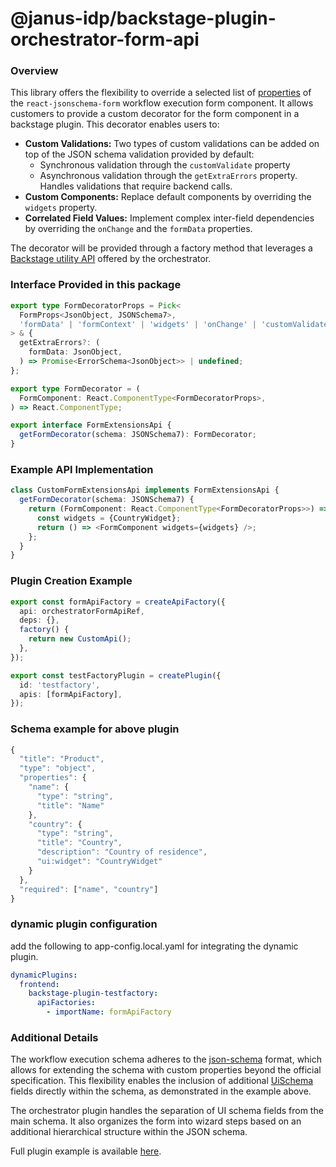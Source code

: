 # @janus-idp/backstage-plugin-orchestrator-form-api

### Overview

This library offers the flexibility to override a selected list of [properties](https://rjsf-team.github.io/react-jsonschema-form/docs/api-reference/form-props) of the `react-jsonschema-form` workflow execution form component. It allows customers to provide a custom decorator for the form component in a backstage plugin. This decorator enables users to:

- **Custom Validations:** Two types of custom validations can be added on top of the JSON schema validation provided by default:
  - Synchronous validation through the `customValidate` property
  - Asynchronous validation through the `getExtraErrors` property. Handles validations that require backend calls.
- **Custom Components:** Replace default components by overriding the `widgets` property.
- **Correlated Field Values:** Implement complex inter-field dependencies by overriding the `onChange` and the `formData` properties.

The decorator will be provided through a factory method that leverages a [Backstage utility API](https://backstage.io/docs/api/utility-apis) offered by the orchestrator.

### Interface Provided in this package

```typescript
export type FormDecoratorProps = Pick<
  FormProps<JsonObject, JSONSchema7>,
  'formData' | 'formContext' | 'widgets' | 'onChange' | 'customValidate'
> & {
  getExtraErrors?: (
    formData: JsonObject,
  ) => Promise<ErrorSchema<JsonObject>> | undefined;
};

export type FormDecorator = (
  FormComponent: React.ComponentType<FormDecoratorProps>,
) => React.ComponentType;

export interface FormExtensionsApi {
  getFormDecorator(schema: JSONSchema7): FormDecorator;
}
```

### Example API Implementation

```typescript
class CustomFormExtensionsApi implements FormExtensionsApi {
  getFormDecorator(schema: JSONSchema7) {
    return (FormComponent: React.ComponentType<FormDecoratorProps>>) => {
      const widgets = {CountryWidget};
      return () => <FormComponent widgets={widgets} />;
    };
  }
}
```

### Plugin Creation Example

```typescript
export const formApiFactory = createApiFactory({
  api: orchestratorFormApiRef,
  deps: {},
  factory() {
    return new CustomApi();
  },
});

export const testFactoryPlugin = createPlugin({
  id: 'testfactory',
  apis: [formApiFactory],
});
```

### Schema example for above plugin

```typescript
{
  "title": "Product",
  "type": "object",
  "properties": {
    "name": {
      "type": "string",
      "title": "Name"
    },
    "country": {
      "type": "string",
      "title": "Country",
      "description": "Country of residence",
      "ui:widget": "CountryWidget"
    }
  },
  "required": ["name", "country"]
}
```

### dynamic plugin configuration

add the following to app-config.local.yaml for integrating the dynamic plugin.

```yaml
dynamicPlugins:
  frontend:
    backstage-plugin-testfactory:
      apiFactories:
        - importName: formApiFactory
```

### Additional Details

The workflow execution schema adheres to the [json-schema](https://json-schema.org/) format, which allows for extending the schema with custom properties beyond the official specification. This flexibility enables the inclusion of additional [UiSchema](https://rjsf-team.github.io/react-jsonschema-form/docs/api-reference/uiSchema/) fields directly within the schema, as demonstrated in the example above.

The orchestrator plugin handles the separation of UI schema fields from the main schema. It also organizes the form into wizard steps based on an additional hierarchical structure within the JSON schema.

Full plugin example is available [here](https://github.com/parodos-dev/extended-form-example-plugin).
